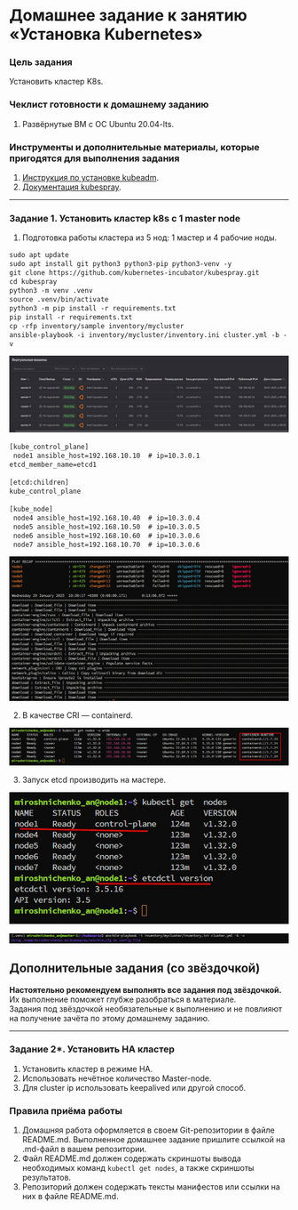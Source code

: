 # Домашнее задание к занятию «Установка Kubernetes»

### Цель задания

Установить кластер K8s.

### Чеклист готовности к домашнему заданию

1. Развёрнутые ВМ с ОС Ubuntu 20.04-lts.


### Инструменты и дополнительные материалы, которые пригодятся для выполнения задания

1. [Инструкция по установке kubeadm](https://kubernetes.io/docs/setup/production-environment/tools/kubeadm/create-cluster-kubeadm/).
2. [Документация kubespray](https://kubespray.io/).

-----

### Задание 1. Установить кластер k8s с 1 master node

1. Подготовка работы кластера из 5 нод: 1 мастер и 4 рабочие ноды.
```
sudo apt update
sudo apt install git python3 python3-pip python3-venv -y
git clone https://github.com/kubernetes-incubator/kubespray.git
cd kubespray
python3 -m venv .venv
source .venv/bin/activate
python3 -m pip install -r requirements.txt
pip install -r requirements.txt 
cp -rfp inventory/sample inventory/mycluster
ansible-playbook -i inventory/mycluster/inventory.ini cluster.yml -b -v 
```
![image](screenshots/1_1.jpg) 

```
[kube_control_plane]
 node1 ansible_host=192.168.10.10  # ip=10.3.0.1 etcd_member_name=etcd1

[etcd:children]
kube_control_plane

[kube_node]
 node4 ansible_host=192.168.10.40  # ip=10.3.0.4
 node5 ansible_host=192.168.10.50  # ip=10.3.0.5
 node6 ansible_host=192.168.10.60  # ip=10.3.0.6
 node7 ansible_host=192.168.10.70  # ip=10.3.0.6
```  
![image](screenshots/1_2.jpg) 

2. В качестве CRI — containerd.

![image](screenshots/1_2_1.jpg) 

3. Запуск etcd производить на мастере.

![image](screenshots/1_3.jpg) 


![image](screenshots/1_4.jpg) 

## Дополнительные задания (со звёздочкой)

**Настоятельно рекомендуем выполнять все задания под звёздочкой.** Их выполнение поможет глубже разобраться в материале.   
Задания под звёздочкой необязательные к выполнению и не повлияют на получение зачёта по этому домашнему заданию. 

------
### Задание 2*. Установить HA кластер

1. Установить кластер в режиме HA.
2. Использовать нечётное количество Master-node.
3. Для cluster ip использовать keepalived или другой способ.

### Правила приёма работы

1. Домашняя работа оформляется в своем Git-репозитории в файле README.md. Выполненное домашнее задание пришлите ссылкой на .md-файл в вашем репозитории.
2. Файл README.md должен содержать скриншоты вывода необходимых команд `kubectl get nodes`, а также скриншоты результатов.
3. Репозиторий должен содержать тексты манифестов или ссылки на них в файле README.md.
